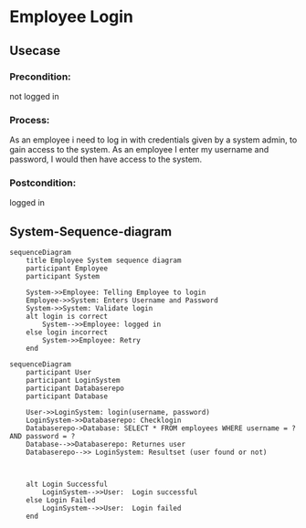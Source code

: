 # Employee Login


## Usecase
### Precondition:
not logged in

### Process:
As an employee i need to log in with credentials given by a system admin,
to gain access to the system. As an employee I enter my username and password, I would then have access to the system.

### Postcondition:
logged in

## System-Sequence-diagram

```mermaid
sequenceDiagram
    title Employee System sequence diagram
    participant Employee
    participant System

    System->>Employee: Telling Employee to login
    Employee->>System: Enters Username and Password
    System->>System: Validate login
    alt login is correct
        System-->>Employee: logged in
    else login incorrect
        System->>Employee: Retry
    end
```
```mermaid
sequenceDiagram
    participant User
    participant LoginSystem
    participant Databaserepo
    participant Database

    User->>LoginSystem: login(username, password)
    LoginSystem->>Databaserepo: Checklogin
    Databaserepo->Database: SELECT * FROM employees WHERE username = ? AND password = ?
    Database-->>Databaserepo: Returnes user 
    Databaserepo-->> LoginSystem: Resultset (user found or not)
    
    
    
    alt Login Successful
        LoginSystem-->>User:  Login successful
    else Login Failed
        LoginSystem-->>User:  Login failed
    end
```

